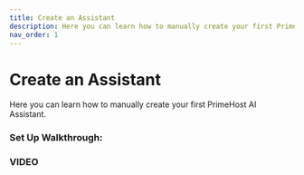 ```yaml
---
title: Create an Assistant
description: Here you can learn how to manually create your first PrimeHost AI Assistant.
nav_order: 1
---
```

# **Create an Assistant**

Here you can learn how to manually create your first PrimeHost AI Assistant.

### **Set Up Walkthrough:**

### VIDEO